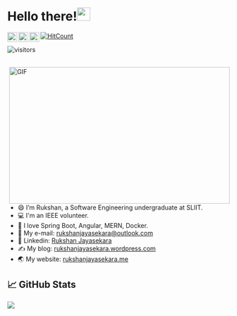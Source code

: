<!--
**rukshan99/rukshan99** is a ✨ _special_ ✨ repository because its `README.md` (this file) appears on your GitHub profile.-->

# Hello there!<img src="https://raw.githubusercontent.com/MartinHeinz/MartinHeinz/master/wave.gif" width="30px">
<a href="https://www.linkedin.com/in/rukshanjayasekara/">
  <img align="left" alt="Rukshan's's Linkedin" width="22px" src="https://raw.githubusercontent.com/peterthehan/peterthehan/master/assets/linkedin.svg" />
</a>
<a href="https://www.linkedin.com/in/rukshanjayasekara/">
  <img align="left" alt="Rukshan's's Linkedin" width="22px" src="https://raw.githubusercontent.com/peterthehan/peterthehan/master/assets/twitter.svg" />
</a>
<a href="https://www.facebook.com/rukshan.jayasekara.1690/">
  <img align="left" alt="Rukshan's's Facebook" width="22px" src="https://raw.githubusercontent.com/peterthehan/peterthehan/master/assets/facebook.svg" />
</a>

[![HitCount](http://hits.dwyl.com/rukshan99/rukshan99.svg)](http://hits.dwyl.com/rukshan99/rukshan99)

![visitors](https://visitor-badge.glitch.me/badge?page_id=rukshan99.rukshan99)

<br>

<img align="right" alt="GIF" src="https://github.com/abhisheknaiidu/abhisheknaiidu/blob/master/code.gif?raw=true" width="500" height="310" />

- 😄 I’m Rukshan, a Software Engineering undergraduate at SLIIT.
- 💻 I'm an IEEE volunteer.
- 🌱 I love Spring Boot, Angular, MERN, Docker.
- 📧 My e-mail: rukshanjayasekara@outlook.com
- 📝 Linkedin: [Rukshan Jayasekara](https://www.linkedin.com/in/rukshanjayasekara)
- ✍️ My blog: [rukshanjayasekara.wordpress.com](https://www.rukshanjayasekara.wordpress.com)
- 🌏 My website: [rukshanjayasekara.me](http://rukshanjayasekara.me/)

## &#x1f4c8; GitHub Stats

<img align="center" src="https://github-readme-stats.vercel.app/api/top-langs/?username=rukshan99&hide=css,html&title_color=ffffff&text_color=c9cacc&icon_color=2bbc8a&bg_color=1d1f21" />



